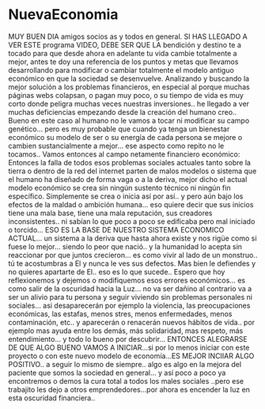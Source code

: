 # NuevaEconomia
MUY BUEN DIA amigos socios as y todos en general.  SI HAS LLEGADO A VER ESTE programa VIDEO, DEBE SER QUE LA bendición y destino te a tocado para que desde ahora en adelante tu vida cambie totalmente a mejor, antes  te doy una referencia de los puntos y metas que llevamos desarrollando para modificar o cambiar totalmente el modelo antiguo económico en que la sociedad se desenvuelve.
Analizando y buscando la mejor solución a los problemas financieros, en especial al porque muchas páginas webs colapsan, o pagan muy poco, o su tiempo de vida es muy corto donde peligra muchas veces nuestras inversiones..  he llegado a ver muchas deficiencias empezando desde la creación del humano creo.. Bueno en este caso al humano no le vamos a tocar ni modificar su campo genético… pero es muy probable que cuando ya tenga un bienestar económico su modelo de ser o su energía de cada persona se mejore o cambien sustancialmente a mejor… ese aspecto como repito no le tocamos.. Vamos entonces al campo netamente financiero económico:
Entonces la falla de todos esos problemas  sociales actuales tanto sobre la tierra o dentro de la red del internet parten de malos modelos o sistema que el humano ha diseñado de forma vaga o a la deriva, mejor dicho el actual modelo económico se crea sin ningún sustento técnico ni ningún fin específico. Simplemente se crea o inicia así por así.. y pero aún bajo los efectos de la maldad o ambición humana… eso quiere decir que sus inicios tiene una mala base, tiene una mala reputación, sus creadores inconsistentes.. ni sabían lo que poco a poco se edificaba pero mal iniciado o torcido…  ESO ES LA BASE DE NUESTRO SISTEMA ECONOMICO ACTUAL… un sistema a la deriva que hasta ahora existe y nos rigüe como si fuese lo mejor… siendo lo peor  que nació.. y la humanidad lo acepta sin reaccionar por que juntos crecieron… es como vivir al lado de un monstruo.. tú te acostumbras a El y nunca le  ves sus defectos. Mas  bien le defiendes y no quieres apartarte de El..  eso es lo que sucede.. Espero que hoy reflexionemos y dejemos o modifiquemos esos errores económicos… es como salir de la oscuridad hacia la Luz… no va ser dañino al contrario va a ser un alivio para tu persona y seguir viviendo sin problemas personales ni sociales… asi desaparecerán por ejemplo la violencia, las preocupaciones económicas, las estafas, menos stres, menos enfermedades, menos contaminación, etc.. y aparecerán o renacerán nuevos hábitos de vida.. por ejemplo mas ayuda entre los demás, más solidaridad, mas respeto, más entendimiento… y todo lo bueno por descubrir… ENTONCES ALEGRARSE DE QUE ALGO BUENO VAMOS A INICIAR…si por lo menos iniciar con este proyecto o con este nuevo modelo de economía…ES MEJOR INCIIAR ALGO POSITIVO.. a seguir lo mismo de siempre.. algo es algo en la mejora del paciente que somos la sociedad en general… y así poco a poco ya encontremos o demos la cura total a todos los males sociales ..pero ese trabajito les dejo a otros emprendedores…por ahora es encender la luz en esta oscuridad financiera..
